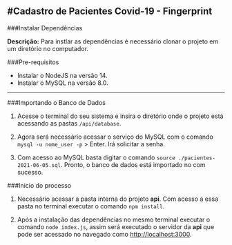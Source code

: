 #Cadastro de Pacientes Covid-19 - Fingerprint
-------
###Instalar Dependências

**Descrição:** Para instlar as dependências é necessário clonar o projeto em um diretório no computador.

###Pre-requisitos
- Instalar o NodeJS na versão 14.
- Instalar o MySQL na versão 8.0.

-----

###Importando o Banco de Dados

1. Acesse o terminal do seu sistema e insira o diretório onde o projeto está acessando as pastas `/api/database`.

2. Agora será necessário acessar o serviço do MySQL com o comando `mysql -u nome_user -p` > Enter. Irá solicitar a senha.

3. Com acesso ao MySQL basta digitar o comando `source ./pacientes-2021-06-05.sql`. Pronto, o banco de dados está importado no com sucesso.

###Inicio do processo

1. Necessário acessar a pasta interna do projeto **api**. Com acesso a essa pasta no terminal executar o comando `npm install`.

2. Após a instalação das dependências no mesmo terminal executar o comando `node index.js`, assim será executado o servidor da **api** que pode ser acessado no navegado como [http://localhost:3000](http://localhost:3000).